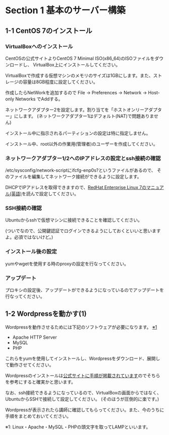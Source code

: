 # Section 1 基本のサーバー構築

## 1-1 CentOS 7のインストール

### VirtualBoxへのインストール

CentOSの公式サイトよりCentOS 7 Minimal ISO(x86_64)のISOファイルをダウンロードし、
VirtualBox上にインストールしてください。

VirtualBoxで作成する仮想マシンのメモリのサイズは1GBにします。また、ストレージの容量は8GB程度に設定してください。

作成したらNetWorkを追加するので File → Preferences → Network → Host-only Networks でAddする。

ネットワークアダプター2を設定します。割り当てを「ホストオンリーアダプター」にします。
(ネットワークアダプター1はデフォルト(NAT)で問題ありません)

インストール中に指示されるパーティションの設定は特に指定しません。

インストール中、root以外の作業用(管理者)のユーザーを作成してください。

### ネットワークアダプター1/2へのIPアドレスの設定とssh接続の確認

/etc/sysconfig/network-scriptにifcfg-enp0s?というファイルがあるので、
そのファイルを編集してネットワーク接続ができるように設定します。

DHCPでIPアドレスを取得できますので、[RedHat Enterprise Linux 7のマニュアル(英語)](https://access.redhat.com/documentation/en-US/Red_Hat_Enterprise_Linux/7/html-single/Networking_Guide/index.html#sec-Configuring_a_Network_Interface_Using_ifcg_Files)を読んで設定してください。

### SSH接続の確認

Ubuntuからsshで仮想マシンに接続できることを確認してください。

(ついでなので、公開鍵認証でログインできるようにしておくといいと思いますよ。必須ではないけど。)

### インストール後の設定

yumやwgetを使用する時のproxyの設定を行なってください。

### アップデート

プロキシの設定後、アップデートができるようになっているのでアップデートを行なってください。

## 1-2 Wordpressを動かす(1)

Wordpressを動作させるためには下記のソフトウェアが必要になります。 [※1](#LAMP)

* Apache HTTP Server
* MySQL
* PHP

これらをyumを使用してインストールし、Wordpressをダウンロード、展開して動作させてください。

Wordpressのインストールは[公式サイトに手順が掲載されています](http://wpdocs.sourceforge.jp/WordPress_%E3%81%AE%E3%82%A4%E3%83%B3%E3%82%B9%E3%83%88%E3%83%BC%E3%83%AB)のでそちらを参考にすると確実かと思います。

なお、ssh接続できるようになっているので、VirtualBoxの画面からではなく、UbuntuからSSHで接続して設定してください。
(そのほうが圧倒的に楽です。)

Wordpressが表示されたら講師に確認してもらってください。また、今のうちに手順をまとめておいてください。

<a name="LAMP">※1</a>: Linux・Apache・MySQL・PHPの頭文字を取ってLAMPといいます。
